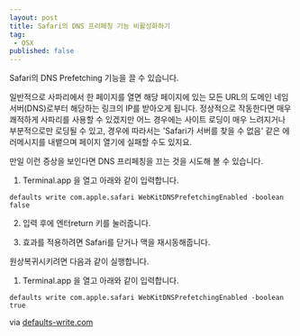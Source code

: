 ```yaml
---
layout: post
title: Safari의 DNS 프리페칭 기능 비활성화하기
tag:
 - OSX
published: false
---
```

Safari의 DNS Prefetching 기능을 끌 수 있습니다.

일반적으로 사파리에서 한 페이지를 열면 해당 페이지에 있는 모든 URL의 도메인 네임 서버(DNS)로부터 해당하는 링크의 IP를 받아오게 됩니다. 정상적으로 작동한다면 매우 쾌적하게 사파리를 사용할 수 있겠지만 어느 경우에는 사이트 로딩이 매우 느려지거나 부분적으로만 로딩될 수 있고, 경우에 따라서는 'Safari가 서버를 찾을 수 없음' 같은 에러메시지를 내뱉으며 페이지 열기에 실패할 수도 있지요. 

만일 이런 증상을 보인다면 DNS 프리페칭을 끄는 것을 시도해 볼 수 있습니다.

1. Terminal.app 을 열고 아래와 같이 입력합니다.

`defaults write com.apple.safari WebKitDNSPrefetchingEnabled -boolean false`

2. 입력 후에 엔터return 키를 눌러줍니다.

3. 효과를 적용하려면 Safari를 닫거나 맥을 재시동해줍니다.

원상복귀시키려면 다음과 같이 실행합니다.

1. Terminal.app 을 열고 아래와 같이 입력합니다.

`defaults write com.apple.safari WebKitDNSPrefetchingEnabled -boolean true`

via [defaults-write.com](http://www.defaults-write.com/toggle-safari-dns-prefetching/)